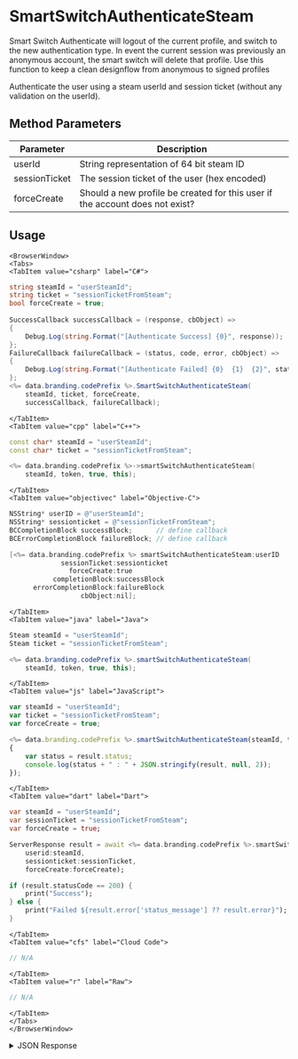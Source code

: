 # SmartSwitchAuthenticateSteam

Smart Switch Authenticate will logout of the current profile, and switch to the new authentication type.
In event the current session was previously an anonymous account, the smart switch will delete that profile.
Use this function to keep a clean designflow from anonymous to signed profiles

Authenticate the user using a steam userId and session ticket (without any validation on the userId).

## Method Parameters
Parameter | Description
--------- | -----------
userId | String representation of 64 bit steam ID
sessionTicket | The session ticket of the user (hex encoded)
forceCreate | Should a new profile be created for this user if the account does not exist?

## Usage

```mdx-code-block
<BrowserWindow>
<Tabs>
<TabItem value="csharp" label="C#">
```

```csharp
string steamId = "userSteamId";
string ticket = "sessionTicketFromSteam";
bool forceCreate = true;
    
SuccessCallback successCallback = (response, cbObject) =>
{
    Debug.Log(string.Format("[Authenticate Success] {0}", response));
};
FailureCallback failureCallback = (status, code, error, cbObject) =>
{
    Debug.Log(string.Format("[Authenticate Failed] {0}  {1}  {2}", status, code, error));
};
<%= data.branding.codePrefix %>.SmartSwitchAuthenticateSteam(
    steamId, ticket, forceCreate,
    successCallback, failureCallback);
```

```mdx-code-block
</TabItem>
<TabItem value="cpp" label="C++">
```

```cpp
const char* steamId = "userSteamId";
const char* ticket = "sessionTicketFromSteam";

<%= data.branding.codePrefix %>->smartSwitchAuthenticateSteam(
    steamId, token, true, this);
```

```mdx-code-block
</TabItem>
<TabItem value="objectivec" label="Objective-C">
```

```objectivec
NSString* userID = @"userSteamId";
NSString* sessionticket = @"sessionTicketFromSteam";
BCCompletionBlock successBlock;      // define callback
BCErrorCompletionBlock failureBlock; // define callback

[<%= data.branding.codePrefix %> smartSwitchAuthenticateSteam:userID
             sessionTicket:sessionticket
               forceCreate:true
           completionBlock:successBlock
      errorCompletionBlock:failureBlock
                  cbObject:nil];
```

```mdx-code-block
</TabItem>
<TabItem value="java" label="Java">
```

```java
Steam steamId = "userSteamId";
Steam ticket = "sessionTicketFromSteam";

<%= data.branding.codePrefix %>.smartSwitchAuthenticateSteam(
    steamId, token, true, this);
```

```mdx-code-block
</TabItem>
<TabItem value="js" label="JavaScript">
```

```javascript
var steamId = "userSteamId";
var ticket = "sessionTicketFromSteam";
var forceCreate = true;

<%= data.branding.codePrefix %>.smartSwitchAuthenticateSteam(steamId, ticket, forceCreate, result =>
{
	var status = result.status;
	console.log(status + " : " + JSON.stringify(result, null, 2));
});
```

```mdx-code-block
</TabItem>
<TabItem value="dart" label="Dart">
```

```dart
var steamId = "userSteamId";
var sessionTicket = "sessionTicketFromSteam";
var forceCreate = true;

ServerResponse result = await <%= data.branding.codePrefix %>.smartSwitchAuthenticateSteam(
    userid:steamId, 
    sessionticket:sessionTicket, 
    forceCreate:forceCreate);

if (result.statusCode == 200) {
    print("Success");    
} else {
    print("Failed ${result.error['status_message'] ?? result.error}");
}
```


```mdx-code-block
</TabItem>
<TabItem value="cfs" label="Cloud Code">
```

```javascript
// N/A
```

```mdx-code-block
</TabItem>
<TabItem value="r" label="Raw">
```

```javascript
// N/A
```

```mdx-code-block
</TabItem>
</Tabs>
</BrowserWindow>
```

<details>
<summary>JSON Response</summary>

```javascript
var steamId = "userSteamId";
var ticket = "sessionTicketFromSteam";
var forceCreate = true;

<%= data.branding.codePrefix %>.smartSwitchAuthenticateSteam(steamId, ticket, forceCreate, result =>
{
	var status = result.status;
	console.log(status + " : " + JSON.stringify(result, null, 2));
});
```
</details>

